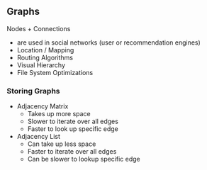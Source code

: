 ## Graphs
Nodes + Connections
+ are used in social networks (user or recommendation engines)
+ Location / Mapping
+ Routing Algorithms
+ Visual Hierarchy
+ File System Optimizations

### Storing Graphs
+ Adjacency Matrix
    + Takes up more space
    + Slower to iterate over all edges
    + Faster to look up specific edge
+ Adjacency List
    + Can take up less space
    + Faster to iterate over all edges
    + Can be slower to lookup specific edge
